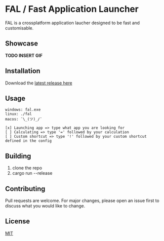 # FAL / Fast Application Launcher

FAL is a crossplatform application laucher designed to be fast and customisable.

## Showcase

**TODO INSERT GIF**

## Installation

Download the [latest release here](https://github.com/tris790/fal/releases)


## Usage

```
windows: fal.exe
linux: ./fal
macos: ¯\_(ツ)_/¯

[x] Launching app => type what app you are looking for  
[ ] Calculating => type '=' followed by your calculation   
[ ] Custom shortcut => type '!' followed by your custom shortcut defined in the config
```

## Building

1. clone the repo
2. cargo run --release

## Contributing
Pull requests are welcome. For major changes, please open an issue first to discuss what you would like to change.

## License
[MIT](https://choosealicense.com/licenses/mit/)